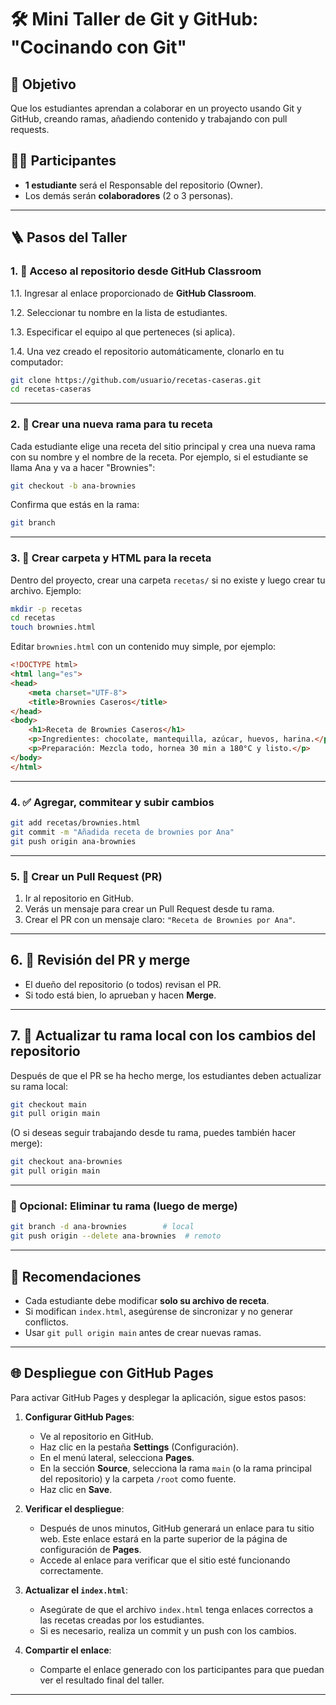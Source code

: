 # 🛠️ Mini Taller de Git y GitHub: "Cocinando con Git"

## 🎯 Objetivo
Que los estudiantes aprendan a colaborar en un proyecto usando Git y GitHub, creando ramas, añadiendo contenido y trabajando con pull requests.

## 👨‍🍳 Participantes
- **1 estudiante** será el Responsable del repositorio (Owner).
- Los demás serán **colaboradores** (2 o 3 personas).

---

## 🪜 Pasos del Taller

### 1. 🔧 Acceso al repositorio desde GitHub Classroom
1.1. Ingresar al enlace proporcionado de **GitHub Classroom**.

1.2. Seleccionar tu nombre en la lista de estudiantes.

1.3. Especificar el equipo al que perteneces (si aplica).

1.4. Una vez creado el repositorio automáticamente, clonarlo en tu computador:
```bash
git clone https://github.com/usuario/recetas-caseras.git
cd recetas-caseras
```

---

### 2. 🌿 Crear una nueva rama para tu receta
Cada estudiante elige una receta del sitio principal y crea una nueva rama con su nombre y el nombre de la receta. Por ejemplo, si el estudiante se llama Ana y va a hacer "Brownies":
```bash
git checkout -b ana-brownies
```

Confirma que estás en la rama:
```bash
git branch
```

---

### 3. 📁 Crear carpeta y HTML para la receta
Dentro del proyecto, crear una carpeta `recetas/` si no existe y luego crear tu archivo. Ejemplo:
```bash
mkdir -p recetas
cd recetas
touch brownies.html
```

Editar `brownies.html` con un contenido muy simple, por ejemplo:
```html
<!DOCTYPE html>
<html lang="es">
<head>
    <meta charset="UTF-8">
    <title>Brownies Caseros</title>
</head>
<body>
    <h1>Receta de Brownies Caseros</h1>
    <p>Ingredientes: chocolate, mantequilla, azúcar, huevos, harina.</p>
    <p>Preparación: Mezcla todo, hornea 30 min a 180°C y listo.</p>
</body>
</html>
```

---

### 4. ✅ Agregar, commitear y subir cambios
```bash
git add recetas/brownies.html
git commit -m "Añadida receta de brownies por Ana"
git push origin ana-brownies
```

---

### 5. 🔀 Crear un Pull Request (PR)
1. Ir al repositorio en GitHub.
2. Verás un mensaje para crear un Pull Request desde tu rama.
3. Crear el PR con un mensaje claro: `"Receta de Brownies por Ana"`.

---

## 6. 👀 Revisión del PR y merge
- El dueño del repositorio (o todos) revisan el PR.
- Si todo está bien, lo aprueban y hacen **Merge**.

---

## 7. 🔄 Actualizar tu rama local con los cambios del repositorio
Después de que el PR se ha hecho merge, los estudiantes deben actualizar su rama local:
```bash
git checkout main
git pull origin main
```

(O si deseas seguir trabajando desde tu rama, puedes también hacer merge):
```bash
git checkout ana-brownies
git pull origin main
```

---

### 🧼 Opcional: Eliminar tu rama (luego de merge)
```bash
git branch -d ana-brownies        # local
git push origin --delete ana-brownies  # remoto
```

---

## 📝 Recomendaciones
- Cada estudiante debe modificar **solo su archivo de receta**.
- Si modifican `index.html`, asegúrense de sincronizar y no generar conflictos.
- Usar `git pull origin main` antes de crear nuevas ramas.

---

## 🌐 Despliegue con GitHub Pages

Para activar GitHub Pages y desplegar la aplicación, sigue estos pasos:

1. **Configurar GitHub Pages**:
    - Ve al repositorio en GitHub.
    - Haz clic en la pestaña **Settings** (Configuración).
    - En el menú lateral, selecciona **Pages**.
    - En la sección **Source**, selecciona la rama `main` (o la rama principal del repositorio) y la carpeta `/root` como fuente.
    - Haz clic en **Save**.

2. **Verificar el despliegue**:
    - Después de unos minutos, GitHub generará un enlace para tu sitio web. Este enlace estará en la parte superior de la página de configuración de **Pages**.
    - Accede al enlace para verificar que el sitio esté funcionando correctamente.

3. **Actualizar el `index.html`**:
    - Asegúrate de que el archivo `index.html` tenga enlaces correctos a las recetas creadas por los estudiantes.
    - Si es necesario, realiza un commit y un push con los cambios.

4. **Compartir el enlace**:
    - Comparte el enlace generado con los participantes para que puedan ver el resultado final del taller.

---
